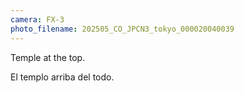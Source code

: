 ```yaml
---
camera: FX-3
photo_filename: 202505_CO_JPCN3_tokyo_000020040039
---
```


Temple at the top.

El templo arriba del todo.
